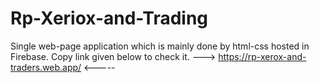 # Rp-Xeriox-and-Trading
Single web-page application which is mainly done by html-css
hosted in Firebase.
Copy link given below to check it.
---> https://rp-xerox-and-traders.web.app/ <-----
